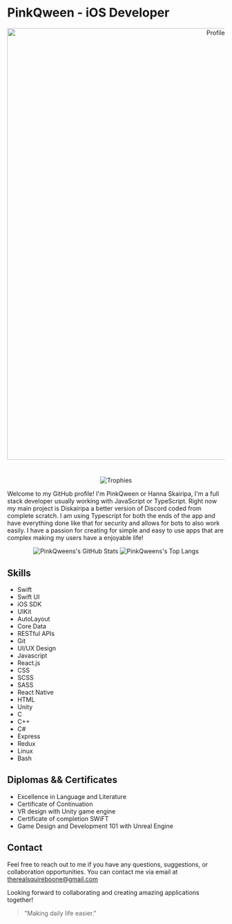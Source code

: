 
# PinkQween - iOS Developer
<p align="center">
<img alt="Profile picture" src="https://c4.wallpaperflare.com/wallpaper/640/145/78/anime-girl-headphones-short-hair-playing-games-wallpaper-preview.jpg" width="1000" />
</p>

#

<!-- ![snake gif](https://github.com/PinkQween/PinkQween/blob/output/github-contribution-grid-snake.gif) --!>

<p align="center">
<img alt="Trophies" src="https://github-profile-trophy.vercel.app/?username=pinkQween&theme=radical&rank=-UNKNOWN,-B,-C,-UNKOWN&column=-1&margin-w=5&margin-h=5">
</p>

Welcome to my GitHub profile! I'm PinkQween or Hanna Skairipa, I'm a full stack developer usually working with JavaScript or TypeScript. Right now my main project is Diskairipa a better version of Discord coded from complete scratch. I am using Typescript for both the ends of the app and have everything done like that for security and allows for bots to also work easily. I have a passion for creating for simple and easy to use apps that are complex making my users have a enjoyable life!

<p align="center">
<img alt="PinkQweens's GitHub Stats" src="https://github-readme-stats.vercel.app/api?username=PinkQween&show_icons=true&theme=radical">

<img alt="PinkQweens's Top Langs" src="https://github-readme-stats.vercel.app/api/top-langs/?username=PinkQween&theme=radical&layout=compact">
</p>

<!-- ## Projects

Here are some of the projects I have worked on:

### 1. Skairipa Weather App

![Skairipa Weather App](https://github.com/PinkQween/SkairipaWeatherApp)

The Skairipa Weather App is a beautiful and intuitive weather application that provides real-time weather information for various locations. It includes features such as detailed weather forecasts, interactive maps, and customizable notifications. The app is built using Swift and utilizes APIs to fetch weather data.

### 2. Skairipa Notes

![Skairipa Notes](https://github.com/PinkQween/SkairipaNotes)

Skairipa Notes is a simple yet powerful note-taking app designed for iOS. It allows users to create, organize, and sync their notes across multiple devices. The app supports rich text editing, attachments, and seamless iCloud integration. It is developed using Swift and CoreData for data management.

### 3. Skairipa Fitness Tracker

![Skairipa Fitness Tracker](https://github.com/PinkQween/SkairipaFitnessTracker)

Skairipa Fitness Tracker is a comprehensive fitness and activity tracking app for iOS. It enables users to set fitness goals, track their workouts, monitor calories burned, and analyze their progress over time. The app incorporates gamification elements to keep users motivated. It is built with Swift and integrates with HealthKit for health data retrieval. -->

## Skills

- Swift
- Swift UI
- iOS SDK
- UIKit
- AutoLayout
- Core Data
- RESTful APIs
- Git
- UI/UX Design
- Javascript
- React.js
- CSS
- SCSS
- SASS
- React Native
- HTML
- Unity
- C
- C++
- C#
- Express
- Redux
- Linux
- Bash

## Diplomas && Certificates

- Excellence in Language and Literature
- Certificate of Continuation
- VR design with Unity game engine
- Certificate of completion SWiFT
- Game Design and Development 101 with Unreal Engine

## Contact

Feel free to reach out to me if you have any questions, suggestions, or collaboration opportunities. You can contact me via email at therealsquireboone@gmail.com

Looking forward to collaborating and creating amazing applications together!

> "Making daily life easier."
